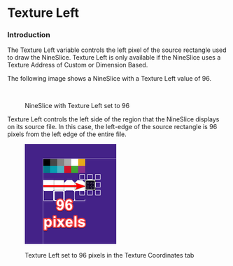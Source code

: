 # Texture Left

### Introduction

The Texture Left variable controls the left pixel of the source rectangle used to draw the NineSlice. Texture Left is only available if the NineSlice uses a Texture Address of Custom or Dimension Based.

The following image shows a NineSlice with a Texture Left value of 96.

<figure><img src="../../../.gitbook/assets/image (4).png" alt=""><figcaption><p>NineSlice with Texture Left set to 96</p></figcaption></figure>

Texture Left controls the left side of the region that the NineSlice displays on its source file. In this case, the left-edge of the source rectangle is 96 pixels from the left edge of the entire file.&#x20;

<figure><img src="../../../.gitbook/assets/image (1) (1) (1) (1) (1) (1) (1) (1) (1) (1) (1) (1) (1) (1) (1) (1) (1) (1) (1) (1).png" alt=""><figcaption><p>Texture Left set to 96 pixels in the Texture Coordinates tab</p></figcaption></figure>
